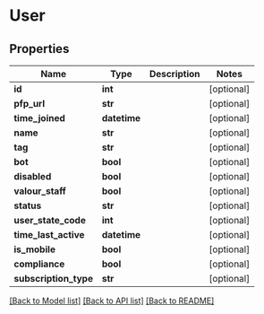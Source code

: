 # User

## Properties
Name | Type | Description | Notes
------------ | ------------- | ------------- | -------------
**id** | **int** |  | [optional] 
**pfp_url** | **str** |  | [optional] 
**time_joined** | **datetime** |  | [optional] 
**name** | **str** |  | [optional] 
**tag** | **str** |  | [optional] 
**bot** | **bool** |  | [optional] 
**disabled** | **bool** |  | [optional] 
**valour_staff** | **bool** |  | [optional] 
**status** | **str** |  | [optional] 
**user_state_code** | **int** |  | [optional] 
**time_last_active** | **datetime** |  | [optional] 
**is_mobile** | **bool** |  | [optional] 
**compliance** | **bool** |  | [optional] 
**subscription_type** | **str** |  | [optional] 

[[Back to Model list]](../README.md#documentation-for-models) [[Back to API list]](../README.md#documentation-for-api-endpoints) [[Back to README]](../README.md)

